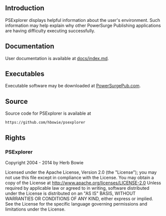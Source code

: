 Introduction
------------

PSExplorer displays helpful information about the user's environment. Such information may help explain why other PowerSurge Publishing applications are having difficulty executing successfully.


Documentation
-------------

User documentation is available at [docs/index.md](docs/index.md).

Executables
-----------

Executable software may be downloaded at [PowerSurgePub.com](http://www.powersurgepub.com).

Source
------

Source code for PSExplorer is available at

	https://github.com/hbowie/psexplorer
	

Rights
------

### PSExplorer

Copyright 2004 - 2014 by Herb Bowie

Licensed under the Apache License, Version 2.0 (the "License"); you may not use this file except in compliance with the License. You may obtain a copy of the License at http://www.apache.org/licenses/LICENSE-2.0 Unless required by applicable law or agreed to in writing, software distributed under the License is distributed on an "AS IS" BASIS, WITHOUT WARRANTIES OR CONDITIONS OF ANY KIND, either express or implied. See the License for the specific language governing permissions and limitations under the License.

